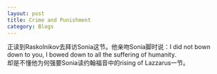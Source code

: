 ```yaml
---
layout: post 
title: Crime and Punishment
category: Blogs 
---
```


正读到Raskolnikov去拜访Sonia这节。他亲吻Sonia脚时说：I did not bown down to you, I
bowed down to all the suffering of humanity.<br/>
却是不懂他为何强要Sonia读约翰福音中的rising of
Lazzarus一节。<br/>
